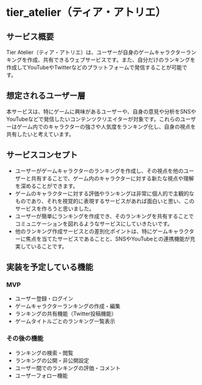 # tier_atelier（ティア・アトリエ）

## サービス概要
Tier Atelier（ティア・アトリエ）は、ユーザーが自身のゲームキャラクターランキングを作成、共有できるウェブサービスです。また、自分だけのランキングを作成してYouTubeやTwitterなどのプラットフォームで発信することが可能です。

## 想定されるユーザー層
本サービスは、特にゲームに興味があるユーザーや、自身の意見や分析をSNSやYouTubeなどで発信したいコンテンツクリエイターが対象です。これらのユーザーはゲーム内でのキャラクターの強さや人気度をランキング化し、自身の視点を共有したいと考えています。

## サービスコンセプト
* ユーザーがゲームキャラクターのランキングを作成し、その視点を他のユーザーと共有することで、ゲーム内のキャラクターに対する新たな視点や理解を深めることができます。
* ゲームのキャラクターに対する評価やランキングは非常に個人的で主観的なものであり、それを視覚的に表現するサービスがあれば面白いと思い、このサービスを作ろうと思いました。
* ユーザーが簡単にランキングを作成でき、そのランキングを共有することでコミュニケーションを図れるようなサービスにしていきたいです。
* 他のランキング作成サービスとの差別化ポイントは、特にゲームキャラクターに焦点を当てたサービスであることと、SNSやYouTubeとの連携機能が充実していることです。

## 実装を予定している機能
### MVP
* ユーザー登録・ログイン
* ゲームキャラクターランキングの作成・編集
* ランキングの共有機能（Twitter投稿機能）
* ゲームタイトルごとのランキング一覧表示

### その後の機能
* ランキングの検索・閲覧
* ランキングの公開・非公開設定
* ユーザー間でのランキングの評価・コメント
* ユーザーフォロー機能
